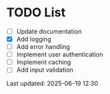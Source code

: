 # TODO List

- [ ] Update documentation
- [x] Add logging
- [ ] Add error handling
- [ ] Implement user authentication
- [ ] Implement caching
- [ ] Add input validation

Last updated: 2025-06-19 12:30
